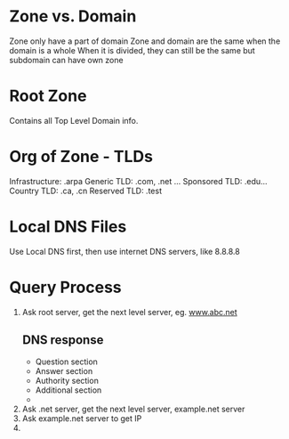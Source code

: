 # Zone vs. Domain
Zone only have a part of domain
Zone and domain are the same when the domain is a whole
When it is divided, they can still be the same but subdomain can have own zone
# Root Zone
Contains all Top Level Domain info. 

# Org of Zone - TLDs 
Infrastructure: .arpa
Generic TLD: .com, .net ...
Sponsored TLD: .edu...
Country TLD: .ca, .cn
Reserved TLD: .test

# Local DNS Files
Use Local DNS first, then use internet DNS servers, like 8.8.8.8

# Query Process
1. Ask root server, get the next level server, eg. www.abc.net
   ## DNS response
   - Question section
   - Answer section
   - Authority section
   - Additional section
   - 
1. Ask .net server, get the next level server, example.net server
2. Ask example.net server to get IP
3. 